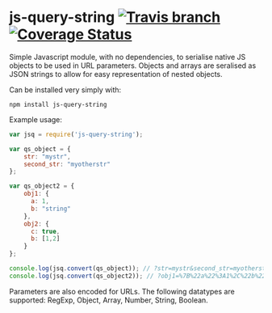 # js-query-string [![Travis branch](https://img.shields.io/travis/Alpha-Atom/js-query-string/master.svg)](https://travis-ci.org/Alpha-Atom/js-query-string) [![Coverage Status](https://coveralls.io/repos/github/Alpha-Atom/js-query-string/badge.svg?branch=master)](https://coveralls.io/github/Alpha-Atom/js-query-string?branch=master)

Simple Javascript module, with no dependencies, to serialise native JS objects to be used in URL parameters. Objects and arrays are seralised as JSON strings to allow for easy representation of nested objects.

Can be installed very simply with:

```
npm install js-query-string
```

Example usage:

```javascript
var jsq = require('js-query-string');

var qs_object = {
    str: "mystr",
    second_str: "myotherstr"
};

var qs_object2 = {
    obj1: {
      a: 1,
      b: "string"
    },
    obj2: {
      c: true,
      b: [1,2]
    }
};

console.log(jsq.convert(qs_object)); // ?str=mystr&second_str=myotherstr
console.log(jsq.convert(qs_object2)); // ?obj1=%7B%22a%22%3A1%2C%22b%22%3A%22string%22%7D&obj2=%7B%22c%22%3Atrue%2C%22b%22%3A%5B1%2C2%5D%7D
```

Parameters are also encoded for URLs. The following datatypes are supported: RegExp, Object, Array, Number, String, Boolean.
